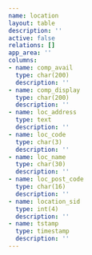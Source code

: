 ```yaml
---
name: location
layout: table
description: ''
active: false
relations: []
app_area: ''
columns:
- name: comp_avail
  type: char(200)
  description: ''
- name: comp_display
  type: char(200)
  description: ''
- name: loc_address
  type: text
  description: ''
- name: loc_code
  type: char(3)
  description: ''
- name: loc_name
  type: char(30)
  description: ''
- name: loc_post_code
  type: char(16)
  description: ''
- name: location_sid
  type: int(4)
  description: ''
- name: tstamp
  type: timestamp
  description: ''
---
```


